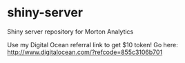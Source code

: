 # shiny-server

Shiny server repository for Morton Analytics

Use my Digital Ocean referral link to get $10 token! Go here: http://www.digitalocean.com/?refcode=855c3106b701

